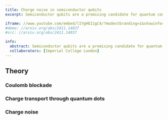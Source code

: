 ```yaml
---
title: Charge noise in semiconductor qubits
excerpt: Semiconductor qubits are a promising candidate for quantum computing, owing to their compatibility with existing semiconductor fabrication techniques, long coherence times, and scalability for large-scale integration. However, building a robust quantum computer with semiconductor spin qubits faces significant challenges, the most pressing being noise—particularly charge noise. To address this critical ssue, it is essential to first study and understand the underlying mechanisms of charge noise.

iframe: //www.youtube.com/embed/lIYgHEI1gC4/?modestbranding=1&showinfo=0&autohide=1&rel=0
#demo: //arxiv.org/abs/2411.14037
#src: //arxiv.org/abs/2411.14037

info:
  abstract: Semiconductor qubits are a promising candidate for quantum computing, owing to their compatibility with existing semiconductor fabrication techniques, long coherence times, and scalability for large-scale integration. However, building a robust quantum computer with semiconductor spin qubits faces significant challenges, the most pressing being noise—particularly charge noise. Charge noise accelerates decoherence, leading to quantum state dephasing caused by external disturbances, which undermines the stability and reliability of qubit operations. To address this critical ssue, it is essential to first study and understand the underlying mechanisms of charge noise.
  collaborators: [Imperial College London]
---
```


## Theory

### Coulomb blockade

### Charge transport through quantum dots

### Charge noise
